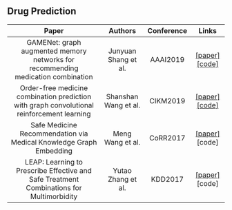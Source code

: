 ## Drug Prediction

Paper | Authors | Conference | Links
:-: | :-: | :-: | :-:
GAMENet: graph augmented memory networks for recommending medication combination| Junyuan Shang et al.|AAAI2019 | [[paper]](https://arxiv.org/pdf/1809.01852.pdf) [[code]](https://github.com/sjy1203/GAMENet)
Order-free medicine combination prediction with graph convolutional reinforcement learning| Shanshan Wang et al.|CIKM2019 | [[paper]](https://staff.fnwi.uva.nl/m.derijke/wp-content/papercite-data/pdf/wang-2019-order-free.pdf) [[code]](https://github.com/WOW5678/CompNet)
Safe Medicine Recommendation via Medical Knowledge Graph Embedding | Meng Wang et al.|CoRR2017|[[paper]](https://arxiv.org/abs/1710.05980)[code]
LEAP: Learning to Prescribe Effective and Safe Treatment Combinations for Multimorbidity|Yutao Zhang et al.|KDD2017|[[paper]](http://keg.cs.tsinghua.edu.cn/jietang/publications/KDD17-Zhang-et-al-LEAP-DL-pred-Healthcare.pdf)[code]



